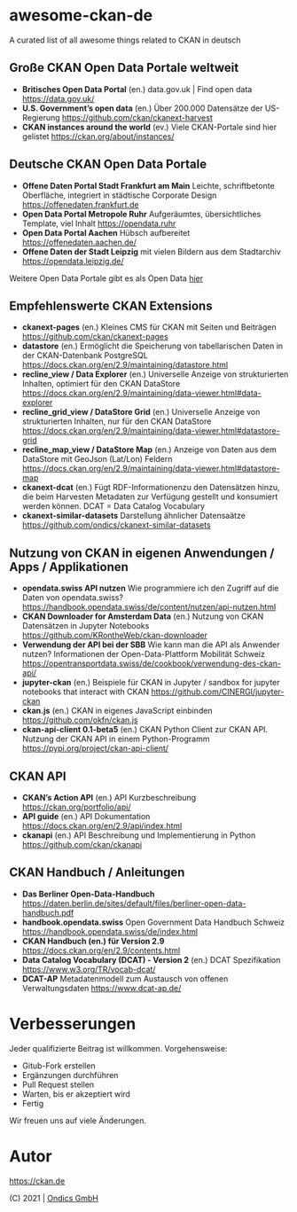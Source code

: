 # awesome-ckan-de
A curated list of all awesome things related to CKAN in deutsch

## Große CKAN Open Data Portale weltweit

* **Britisches Open Data Portal** (en.) data.gov.uk | Find open data  https://data.gov.uk/
* **U.S. Government’s open data** (en.) Über 200.000 Datensätze der US-Regierung https://github.com/ckan/ckanext-harvest
* **CKAN instances around the world** (ev.) Viele CKAN-Portale sind hier gelistet https://ckan.org/about/instances/

## Deutsche CKAN Open Data Portale

* **Offene Daten Portal Stadt Frankfurt am Main** Leichte, schriftbetonte Oberfläche, integriert in städtische Corporate Design https://offenedaten.frankfurt.de
* **Open Data Portal Metropole Ruhr** Aufgeräumtes, übersichtliches Template, viel Inhalt https://opendata.ruhr
* **Open Data Portal Aachen** Hübsch aufbereitet https://offenedaten.aachen.de/
* **Offene Daten der Stadt Leipzig** mit vielen Bildern aus dem Stadtarchiv https://opendata.leipzig.de/

Weitere Open Data Portale gibt es als Open Data [hier](https://opendata.ruhr/dataset/ubersicht-der-open-data-angebote-in-deutschland/resource/2a8fafd0-b87f-4342-82b6-6e56569d673d)

## Empfehlenswerte CKAN Extensions

* **ckanext-pages** (en.) Kleines CMS für CKAN mit Seiten und Beiträgen https://github.com/ckan/ckanext-pages
* **datastore** (en.) Ermöglicht die Speicherung von tabellarischen Daten in der CKAN-Datenbank PostgreSQL https://docs.ckan.org/en/2.9/maintaining/datastore.html
* **recline_view / Data Explorer** (en.) Universelle Anzeige von strukturierten Inhalten, optimiert für den CKAN DataStore  https://docs.ckan.org/en/2.9/maintaining/data-viewer.html#data-explorer
* **recline_grid_view / DataStore Grid** (en.) Universelle Anzeige von strukturierten Inhalten, nur für den CKAN DataStore https://docs.ckan.org/en/2.9/maintaining/data-viewer.html#datastore-grid
* **recline_map_view / DataStore Map** (en.) Anzeige von Daten aus dem DataStore mit GeoJson (Lat/Lon) Feldern https://docs.ckan.org/en/2.9/maintaining/data-viewer.html#datastore-map
* **ckanext-dcat** (en.) Fügt RDF-Informationenzu den Datensätzen hinzu, die beim Harvesten Metadaten zur Verfügung gestellt und konsumiert werden können. DCAT = Data Catalog Vocabulary
* **ckanext-similar-datasets** Darstellung ähnlicher Datensaätze https://github.com/ondics/ckanext-similar-datasets

## Nutzung von CKAN in eigenen Anwendungen / Apps / Applikationen

* **opendata.swiss API nutzen** Wie programmiere ich den Zugriff auf die Daten von opendata.swiss? https://handbook.opendata.swiss/de/content/nutzen/api-nutzen.html
* **CKAN Downloader for Amsterdam Data** (en.) Nutzung von CKAN Datensätzen in Jupyter Notebooks https://github.com/KRontheWeb/ckan-downloader
* **Verwendung der API bei der SBB** Wie kann man die API als Anwender nutzen? Informationen der Open-Data-Plattform Mobilität Schweiz https://opentransportdata.swiss/de/cookbook/verwendung-des-ckan-api/
* **jupyter-ckan** (en.) Beispiele für CKAN in Jupyter / sandbox for jupyter notebooks that interact with CKAN https://github.com/CINERGI/jupyter-ckan
* **ckan.js** (en.) CKAN in eigenes JavaScript einbinden https://github.com/okfn/ckan.js
* **ckan-api-client 0.1-beta5** (en.) CKAN Python Client zur CKAN API. Nutzung der CKAN API in einem Python-Programm https://pypi.org/project/ckan-api-client/

## CKAN API

* **CKAN’s Action API** (en.) API Kurzbeschreibung https://ckan.org/portfolio/api/
* **API guide** (en.) API Dokumentation https://docs.ckan.org/en/2.9/api/index.html
* **ckanapi** (en.) API Beschreibung und Implementierung in Python https://github.com/ckan/ckanapi


## CKAN Handbuch / Anleitungen 

* **Das Berliner Open-Data-Handbuch** https://daten.berlin.de/sites/default/files/berliner-open-data-handbuch.pdf
* **handbook.opendata.swiss** Open Government Data Handbuch Schweiz https://handbook.opendata.swiss/de/index.html
* **CKAN Handbuch (en.) für Version 2.9** https://docs.ckan.org/en/2.9/contents.html
* **Data Catalog Vocabulary (DCAT) - Version 2** (en.) DCAT Spezifikation https://www.w3.org/TR/vocab-dcat/
* **DCAT-AP** Metadatenmodell zum Austausch von offenen Verwaltungsdaten https://www.dcat-ap.de/

# Verbesserungen

Jeder qualifizierte Beitrag ist willkommen. Vorgehensweise:

* Gitub-Fork erstellen
* Ergänzungen durchführen
* Pull Request stellen
* Warten, bis er akzeptiert wird
* Fertig

Wir freuen uns auf viele Änderungen.

# Autor

https://ckan.de

(C) 2021 | [Ondics GmbH](https://ondics.de)
